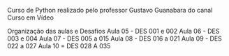 Curso de Python realizado pelo professor Gustavo Guanabara do canal Curso em Vídeo

Organização das aulas e Desafios
Aula 05 - DES 001 e 002
Aula 06 - DES 003 e 004
Aula 07 - DES 005 a 015
Aula 08 - DES 016 a 021
Aula 09 - DES 022 a 027
Aula 10 = DES 028 A 035